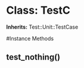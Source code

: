 # Class: TestC
**Inherits:** Test::Unit::TestCase
    




#Instance Methods
## test_nothing() [](#method-i-test_nothing)

